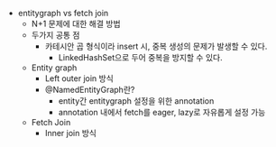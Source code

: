 - entitygraph vs fetch join
    - N+1 문제에 대한 해결 방법
    - 두가지 공통 점
        - 카테시안 곱 형식이라 insert 시, 중복 생성의 문제가 발생할 수 있다.
            - LinkedHashSet으로 두어 중복을 방지할 수 있다.
    - Entity graph
        - Left outer join 방식
        - @NamedEntityGraph란?
            - entity간 entitygraph 설정을 위한 annotation
            - annotation 내에서 fetch를 eager, lazy로 자유롭게 설정 가능
    - Fetch Join
        - Inner join 방식